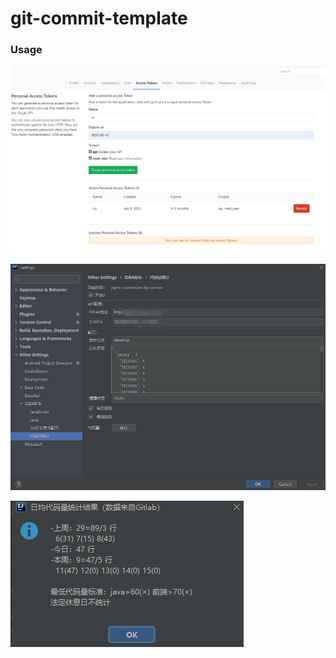 # git-commit-template

### Usage

![Commit-step1](imgs/1.png)

![Commit-step2](imgs/2.png)

![Commit-step3](imgs/3.png)